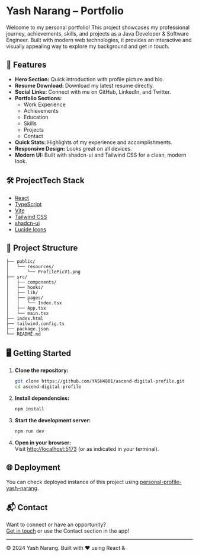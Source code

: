 # Yash Narang – Portfolio

Welcome to my personal portfolio! This project showcases my professional journey, achievements, skills, and projects as a Java Developer & Software Engineer. Built with modern web technologies, it provides an interactive and visually appealing way to explore my background and get in touch.

## 🚀 Features

- **Hero Section:** Quick introduction with profile picture and bio.
- **Resume Download:** Download my latest resume directly.
- **Social Links:** Connect with me on GitHub, LinkedIn, and Twitter.
- **Portfolio Sections:**  
  - Work Experience  
  - Achievements  
  - Education  
  - Skills  
  - Projects  
  - Contact
- **Quick Stats:** Highlights of my experience and accomplishments.
- **Responsive Design:** Looks great on all devices.
- **Modern UI:** Built with shadcn-ui and Tailwind CSS for a clean, modern look.

## 🛠️ ProjectTech Stack

- [React](https://react.dev/)
- [TypeScript](https://www.typescriptlang.org/)
- [Vite](https://vitejs.dev/)
- [Tailwind CSS](https://tailwindcss.com/)
- [shadcn-ui](https://ui.shadcn.com/)
- [Lucide Icons](https://lucide.dev/)

## 📂 Project Structure

```
├── public/
│   └── resources/
│       └── ProfilePicV1.png
├── src/
│   ├── components/
│   ├── hooks/
│   ├── lib/
│   ├── pages/
│   │   └── Index.tsx
│   ├── App.tsx
│   └── main.tsx
├── index.html
├── tailwind.config.ts
├── package.json
└── README.md
```

## 🖥️ Getting Started

1. **Clone the repository:**
   ```sh
   git clone https://github.com/YASH4801/ascend-digital-profile.git
   cd ascend-digital-profile
   ```

2. **Install dependencies:**
   ```sh
   npm install
   ```

3. **Start the development server:**
   ```sh
   npm run dev
   ```

4. **Open in your browser:**  
   Visit [http://localhost:5173](http://localhost:5173) (or as indicated in your terminal).

## 🌐 Deployment

You can check deployed instance of this project using [personal-profile-yash-narang](https://personal-profile-yash-narang.netlify.app/).

## 📬 Contact

Want to connect or have an opportunity?  
[Get in touch](mailto:yashnarang995@gmail.com) or use the Contact section in the app!

---

© 2024 Yash Narang. Built with ❤️ using React &